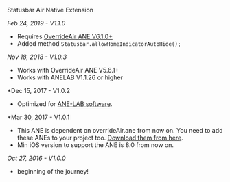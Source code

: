 Statusbar Air Native Extension

*Feb 24, 2019 - V1.1.0*
* Requires [OverrideAir ANE V6.1.0+](https://github.com/myflashlab/common-dependencies-ANE/tree/master/overridAir)
* Added method ```Statusbar.allowHomeIndicatorAutoHide();```

*Nov 18, 2018 - V1.0.3*
* Works with OverrideAir ANE V5.6.1+
* Works with ANELAB V1.1.26 or higher

*Dec 15, 2017 - V1.0.2
* Optimized for [ANE-LAB software](https://github.com/myflashlab/ANE-LAB).

*Mar 30, 2017 - V1.0.1
* This ANE is dependent on overrideAir.ane from now on. You need to add these ANEs to your project too. [Download them from here](https://github.com/myflashlab/common-dependencies-ANE).
* Min iOS version to support the ANE is 8.0 from now on.

*Oct 27, 2016 - V1.0.0*
* beginning of the journey!